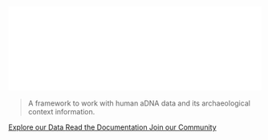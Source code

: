 ![Logo](_media/Poseidon-Logo-Horizontal-White.svg)

> A framework to work with human aDNA data and its archaeological context information.

[Explore our Data <i class="fas fa-globe"></i>](archive_explorer.md)
[Read the Documentation <i class="fab fa-readme"></i>](home.md)
[Join our Community <i class="fab fa-gitter"></i>](https://app.gitter.im/#/room/!TycQipeBdEPTHWqilU:gitter.im)